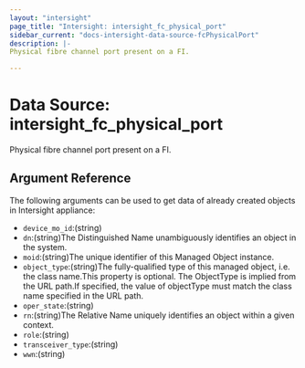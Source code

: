 ```yaml
---
layout: "intersight"
page_title: "Intersight: intersight_fc_physical_port"
sidebar_current: "docs-intersight-data-source-fcPhysicalPort"
description: |-
Physical fibre channel port present on a FI.

---
```


# Data Source: intersight_fc_physical_port
Physical fibre channel port present on a FI.

## Argument Reference
The following arguments can be used to get data of already created objects in Intersight appliance:
* `device_mo_id`:(string)
* `dn`:(string)The Distinguished Name unambiguously identifies an object in the system.
* `moid`:(string)The unique identifier of this Managed Object instance.
* `object_type`:(string)The fully-qualified type of this managed object, i.e. the class name.This property is optional. The ObjectType is implied from the URL path.If specified, the value of objectType must match the class name specified in the URL path.
* `oper_state`:(string)
* `rn`:(string)The Relative Name uniquely identifies an object within a given context.
* `role`:(string)
* `transceiver_type`:(string)
* `wwn`:(string)
